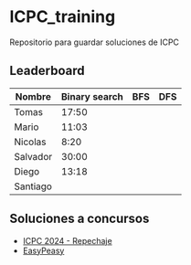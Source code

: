 # ICPC_training

Repositorio para guardar soluciones de ICPC

## Leaderboard

| Nombre | Binary search | BFS | DFS |
|--- | --- | --- | --- |
| Tomas | 17:50 | | | 
| Mario | 11:03 | | |
| Nicolas | 8:20 | | |
| Salvador | 30:00 | | | 
| Diego | 13:18 | | |
| Santiago | | | |

## Soluciones a concursos

- [ICPC 2024 - Repechaje](./ICPC_2024/Readme.md)
- [EasyPeasy](./EasyPeasy/Readme.md)

